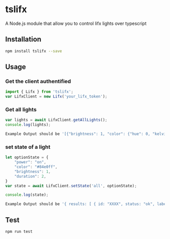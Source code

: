 # tslifx
A Node.js module that allow you to control lifx lights over typescript

## Installation
```sh
npm install tslifx --save
```

## Usage
### Get the client authentified
```typescript
import { Lifx } from 'tslifx';
var LifxClient = new Lifx('your_lifx_token');
```

### Get all lights
```typescript
var lights = await LifxClient.getAllLights();
console.log(lights);
```
```sh
Example Output should be '[{"brightness": 1, "color": {"hue": 0, "kelvin": 3500, "saturation": 0}, "connected": true, "effect": "OFF", "group": {"id": "XXXXXX", "name": "XXXX"}, "id": "XXXXX", "label": "XXXXX", "last_seen": "2019-04-09T10:19:44Z", "location": {"id": "XXXX", "name": "XXXXX"}, "power": "off", "product": {"capabilities": [[Function Object]], "company": "LIFX", "identifier": "lifx_mini", "name": "LIFX Mini"}, "seconds_since_seen": 0, "uuid": "XXX-XXX-XXX"}]'
```

### set state of a light
```typescript
let optionState = {
    "power": "on",
    "color": "#84e0ff",
    "brightness": 1,
    "duration": 2,
}
var state = await LifxClient.setState('all', optionState);

console.log(state);
```
```sh
Example Output should be '{ results: [ { id: "XXXX", status: "ok", label: "XXXXX" } ] }'
```

## Test
```sh
npm run test
```